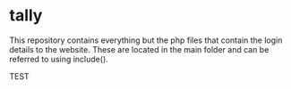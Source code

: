 # tally

This repository contains everything but the php files that contain the login details to the website. These are located in the main folder and can be referred to using include().

TEST
